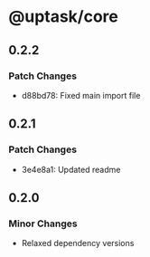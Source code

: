 # @uptask/core

## 0.2.2

### Patch Changes

- d88bd78: Fixed main import file

## 0.2.1

### Patch Changes

- 3e4e8a1: Updated readme

## 0.2.0

### Minor Changes

- Relaxed dependency versions
